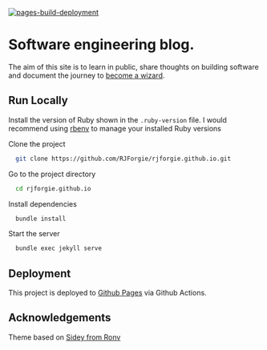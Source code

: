 
[![pages-build-deployment](https://github.com/RJForgie/rjforgie.github.io/actions/workflows/pages/pages-build-deployment/badge.svg?branch=master)](https://github.com/RJForgie/rjforgie.github.io/actions/workflows/pages/pages-build-deployment)


# Software engineering blog.

The aim of this site is to learn in public, share thoughts on building software and document the journey to [become a wizard](https://jvns.ca/blog/so-you-want-to-be-a-wizard/).


## Run Locally
Install the version of Ruby shown in the `.ruby-version` file. I would recommend using [rbenv](https://github.com/rbenv/rbenv) to manage your installed Ruby versions

Clone the project

```bash
  git clone https://github.com/RJForgie/rjforgie.github.io.git
```

Go to the project directory

```bash
  cd rjforgie.github.io
```

Install dependencies

```bash
  bundle install
```

Start the server

```bash
  bundle exec jekyll serve
```


## Deployment

This project is deployed to [Github Pages](https://pages.github.com/) via Github Actions.

## Acknowledgements

Theme based on [Sidey from Ronv](https://github.com/ronv/sidey)
